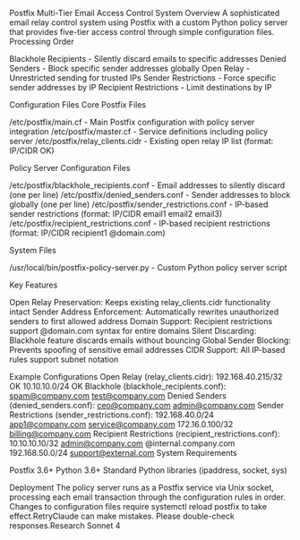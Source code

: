Postfix Multi-Tier Email Access Control System
Overview
A sophisticated email relay control system using Postfix with a custom Python policy server that provides five-tier access control through simple configuration files.
Processing Order

Blackhole Recipients - Silently discard emails to specific addresses
Denied Senders - Block specific sender addresses globally
Open Relay - Unrestricted sending for trusted IPs
Sender Restrictions - Force specific sender addresses by IP
Recipient Restrictions - Limit destinations by IP

Configuration Files
Core Postfix Files

/etc/postfix/main.cf - Main Postfix configuration with policy server integration
/etc/postfix/master.cf - Service definitions including policy server
/etc/postfix/relay_clients.cidr - Existing open relay IP list (format: IP/CIDR OK)

Policy Server Configuration Files

/etc/postfix/blackhole_recipients.conf - Email addresses to silently discard (one per line)
/etc/postfix/denied_senders.conf - Sender addresses to block globally (one per line)
/etc/postfix/sender_restrictions.conf - IP-based sender restrictions (format: IP/CIDR email1 email2 email3)
/etc/postfix/recipient_restrictions.conf - IP-based recipient restrictions (format: IP/CIDR recipient1 @domain.com)

System Files

/usr/local/bin/postfix-policy-server.py - Custom Python policy server script

Key Features

Open Relay Preservation: Keeps existing relay_clients.cidr functionality intact
Sender Address Enforcement: Automatically rewrites unauthorized senders to first allowed address
Domain Support: Recipient restrictions support @domain.com syntax for entire domains
Silent Discarding: Blackhole feature discards emails without bouncing
Global Sender Blocking: Prevents spoofing of sensitive email addresses
CIDR Support: All IP-based rules support subnet notation

Example Configurations
Open Relay (relay_clients.cidr):
192.168.40.215/32 OK
10.10.10.0/24 OK
Blackhole (blackhole_recipients.conf):
spam@company.com
test@company.com
Denied Senders (denied_senders.conf):
ceo@company.com
admin@company.com
Sender Restrictions (sender_restrictions.conf):
192.168.40.0/24 app1@company.com service@company.com
172.16.0.100/32 billing@company.com
Recipient Restrictions (recipient_restrictions.conf):
10.10.10.10/32 admin@company.com @internal.company.com
192.168.50.0/24 support@external.com
System Requirements

Postfix 3.6+
Python 3.6+
Standard Python libraries (ipaddress, socket, sys)

Deployment
The policy server runs as a Postfix service via Unix socket, processing each email transaction through the configuration rules in order. Changes to configuration files require systemctl reload postfix to take effect.RetryClaude can make mistakes. Please double-check responses.Research Sonnet 4
